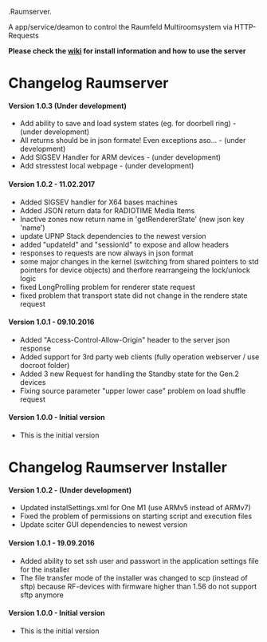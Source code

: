 .Raumserver.

A app/service/deamon to control the Raumfeld Multiroomsystem via HTTP-Requests  
  
**Please check the [wiki](https://github.com/ChriD/Raumserver/wiki) for install information and how to use the server**  
  
# Changelog Raumserver

#### Version 1.0.3 (Under development)
* Add ability to save and load system states (eg. for doorbell ring) - (under development)
* All returns should be in json formate! Even exceptions aso... - (under development)
* Add SIGSEV Handler for ARM devices - (under development)
* Add stresstest local webpage - (under development)

#### Version 1.0.2 - 11.02.2017
* Added SIGSEV handler for X64 bases machines
* Added JSON return data for RADIOTIME Media Items
* Inactive zones now return name in 'getRendererState' (new json key 'name')
* update UPNP Stack dependencies to the newest version
* added "updateId" and "sessionId" to expose and allow headers
* responses to requests are now always in json format
* some major changes in the kernel (switching from shared pointers to std pointers for device objects) and therfore rearrangeing the lock/unlock logic
* fixed LongProlling problem for renderer state request
* fixed problem that transport state did not change in the rendere state request

#### Version 1.0.1 - 09.10.2016
* Added "Access-Control-Allow-Origin" header to the server json response
* Added  support for 3rd party web clients (fully operation webserver / use docroot folder)
* Added 3 new Request for handling the Standby state for the Gen.2 devices
* Fixing source parameter "upper lower case" problem on load shuffle request

#### Version 1.0.0 - Initial version  
* This is the initial version

  
# Changelog Raumserver Installer

#### Version 1.0.2 - (Under development)
* Updated instalSettings.xml for One M1 (use ARMv5 instead of ARMv7)
* Fixed the problem of permissions on starting script and execution files
* Update sciter GUI dependencies to newest version
  
#### Version 1.0.1 - 19.09.2016
* Added ability to set ssh user and passwort in the application settings file for the installer
* The file transfer mode of the installer was changed to scp (instead of sftp) because RF-devices with firmware higher than 1.56 do not support sftp anymore
 
#### Version 1.0.0 - Initial version  
* This is the initial version

